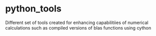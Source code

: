 # python_tools
Different set of tools created for enhancing capabilitiies of numerical calculations such as compiled versions of blas functions using cython
